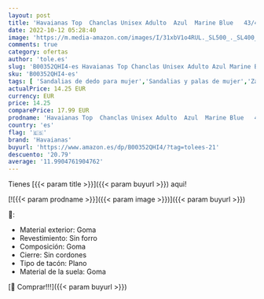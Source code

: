 ```yaml
---
layout: post
title: 'Havaianas Top  Chanclas Unisex Adulto  Azul  Marine Blue   43/44 EU'
date: 2022-10-12 05:28:40
image: 'https://m.media-amazon.com/images/I/31xbV1o4RUL._SL500_._SL400_.jpg'
comments: true
category: ofertas
author: 'tole.es'
slug: 'B00352QHI4-es Havaianas Top Chanclas Unisex Adulto Azul Marine Blue...'
sku: 'B00352QHI4-es'
tags: [ 'Sandalias de dedo para mujer','Sandalias y palas de mujer','Zapatos','Zapatos para mujer','Zapatos y complementos','chanclas','havaianas','🇪🇸', ]
actualPrice: 14.25 EUR
currency: EUR
price: 14.25
comparePrice: 17.99 EUR
prodname: 'Havaianas Top  Chanclas Unisex Adulto  Azul  Marine Blue   43/44 EU'
country: 'es'
flag: '🇪🇸'
brand: 'Havaianas'
buyurl: 'https://www.amazon.es/dp/B00352QHI4/?tag=tolees-21'
descuento: '20.79'
average: '11.9904761904762'
---
```


Tienes [{{< param title >}}]({{< param buyurl >}}) aqui!

[![{{< param prodname >}}]({{< param image >}})]({{< param buyurl >}})

🔎:

- Material exterior: Goma
- Revestimiento: Sin forro
- Composición: Goma
- Cierre: Sin cordones
- Tipo de tacón: Plano
- Material de la suela: Goma

[🛒 Comprar!!!]({{< param buyurl >}})
